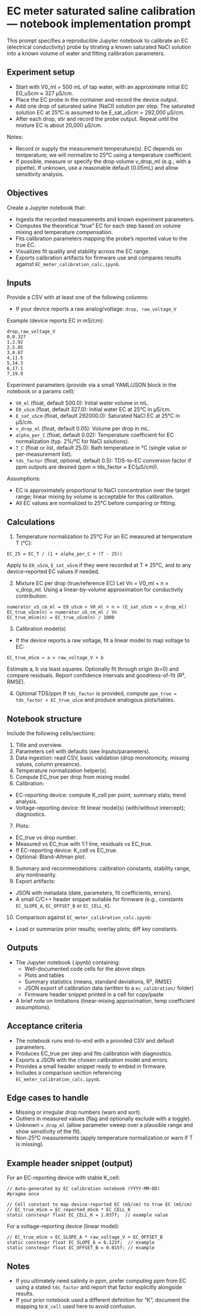 # EC meter saturated saline calibration — notebook implementation prompt

This prompt specifies a reproducible Jupyter notebook to calibrate an EC (electrical conductivity) probe by titrating a known saturated NaCl solution into a known volume of water and fitting calibration parameters.

## Experiment setup
- Start with V0_ml = 500 mL of tap water, with an approximate initial EC E0_uScm ≈ 327 µS/cm.
- Place the EC probe in the container and record the device output.
- Add one drop of saturated saline (NaCl) solution per step. The saturated solution EC at 25°C is assumed to be E_sat_uScm = 292,000 µS/cm.
- After each drop, stir and record the probe output. Repeat until the mixture EC is about 20,000 µS/cm.

Notes:
- Record or supply the measurement temperature(s). EC depends on temperature; we will normalize to 25°C using a temperature coefficient.
- If possible, measure or specify the drop volume v_drop_ml (e.g., with a pipette). If unknown, use a reasonable default (0.05mL) and allow sensitivity analysis.

## Objectives
Create a Jupyter notebook that:
- Ingests the recorded measurements and known experiment parameters.
- Computes the theoretical “true” EC for each step based on volume mixing and temperature compensation.
- Fits calibration parameters mapping the probe’s reported value to the true EC.
- Visualizes fit quality and stability across the EC range.
- Exports calibration artifacts for firmware use and compares results against `EC_meter_calibration_calc.ipynb`.

## Inputs
Provide a CSV with at least one of the following columns:
- If your device reports a raw analog/voltage: `drop, raw_voltage_V`

Example (device reports EC in mS/cm):
```
drop,raw_voltage_V
0,0.327
1,2.92
2,5.85
3,8.67
4,11.5
5,14.3
6,17.1
7,19.9
```

Experiment parameters (provide via a small YAML/JSON block in the notebook or a params cell):
- `V0_ml` (float, default 500.0): Initial water volume in mL.
- `E0_uScm` (float, default 327.0): Initial water EC at 25°C in µS/cm.
- `E_sat_uScm` (float, default 292000.0): Saturated NaCl EC at 25°C in µS/cm.
- `v_drop_ml` (float, default 0.05): Volume per drop in mL.
- `alpha_per_C` (float, default 0.02): Temperature coefficient for EC normalization (typ. 2%/°C for NaCl solutions).
- `T_C` (float or list, default 25.0): Bath temperature in °C (single value or per-measurement list).
- `tds_factor` (float, optional, default 0.5): TDS-to-EC conversion factor if ppm outputs are desired (ppm ≈ tds_factor × EC(µS/cm)).

Assumptions:
- EC is approximately proportional to NaCl concentration over the target range; linear mixing by volume is acceptable for this calibration.
- All EC values are normalized to 25°C before comparing or fitting.

## Calculations
1) Temperature normalization to 25°C
For an EC measured at temperature T (°C):
```
EC_25 = EC_T / (1 + alpha_per_C × (T - 25))
```
Apply to `E0_uScm`, `E_sat_uScm` if they were recorded at T ≠ 25°C, and to any device-reported EC values if needed.

2) Mixture EC per drop (true/reference EC)
Let Vn = V0_ml + n × v_drop_ml. Using a linear-by-volume approximation for conductivity contribution:
```
numerator_uS_cm_ml = E0_uScm × V0_ml + n × (E_sat_uScm × v_drop_ml)
EC_true_uScm(n) = numerator_uS_cm_ml / Vn
EC_true_mScm(n) = EC_true_uScm(n) / 1000
```

3) Calibration model(s)

- If the device reports a raw voltage, fit a linear model to map voltage to EC:
```
EC_true_mScm ≈ a × raw_voltage_V + b
```
Estimate a, b via least squares. Optionally fit through origin (b=0) and compare residuals. Report confidence intervals and goodness-of-fit (R², RMSE).

4) Optional TDS/ppm
If `tds_factor` is provided, compute `ppm_true = tds_factor × EC_true_uScm` and produce analogous plots/tables.

## Notebook structure
Include the following cells/sections:
1. Title and overview.
2. Parameters cell with defaults (see Inputs/parameters).
3. Data ingestion: read CSV, basic validation (drop monotonicity, missing values, column presence).
4. Temperature normalization helper(s).
5. Compute EC_true per drop from mixing model.
6. Calibration:
  - EC-reporting device: compute K_cell per point; summary stats; trend analysis.
  - Voltage-reporting device: fit linear model(s) (with/without intercept); diagnostics.
7. Plots:
  - EC_true vs drop number.
  - Measured vs EC_true with 1:1 line, residuals vs EC_true.
  - If EC-reporting device: K_cell vs EC_true.
  - Optional: Bland–Altman plot.
8. Summary and recommendations: calibration constants, stability range, any nonlinearity.
9. Export artifacts:
  - JSON with metadata (date, parameters, fit coefficients, errors).
  - A small C/C++ header snippet suitable for firmware (e.g., constants `EC_SLOPE_A`, `EC_OFFSET_B` or `EC_CELL_K`).
10. Comparison against `EC_meter_calibration_calc.ipynb`:
  - Load or summarize prior results; overlay plots; diff key constants.

## Outputs
- The Jupyter notebook (.ipynb) containing:
  - Well-documented code cells for the above steps
  - Plots and tables
  - Summary statistics (means, standard deviations, R², RMSE)
  - JSON export of calibration data (written to a `ec_calibration/` folder)
  - Firmware header snippet printed in a cell for copy/paste
- A brief note on limitations (linear-mixing approximation, temp coefficient assumptions).

## Acceptance criteria
- The notebook runs end-to-end with a provided CSV and default parameters.
- Produces EC_true per step and fits calibration with diagnostics.
- Exports a JSON with the chosen calibration model and errors.
- Provides a small header snippet ready to embed in firmware.
- Includes a comparison section referencing `EC_meter_calibration_calc.ipynb`.

## Edge cases to handle
- Missing or irregular drop numbers (warn and sort).
- Outliers in measured values (flag and optionally exclude with a toggle).
- Unknown `v_drop_ml` (allow parameter sweep over a plausible range and show sensitivity of the fit).
- Non-25°C measurements (apply temperature normalization or warn if T is missing).

## Example header snippet (output)
For an EC-reporting device with stable K_cell:
```
// Auto-generated by EC calibration notebook (YYYY-MM-DD)
#pragma once

// Cell constant to map device-reported EC (mS/cm) to true EC (mS/cm)
// EC_true_mScm = EC_reported_mScm * EC_CELL_K
static constexpr float EC_CELL_K = 1.037f;  // example value
```

For a voltage-reporting device (linear model):
```
// EC_true_mScm ≈ EC_SLOPE_A * raw_voltage_V + EC_OFFSET_B
static constexpr float EC_SLOPE_A = 6.123f;  // example
static constexpr float EC_OFFSET_B = 0.015f; // example
```

## Notes
- If you ultimately need salinity in ppm, prefer computing ppm from EC using a stated `tds_factor` and report that factor explicitly alongside results.
- If your prior notebook used a different definition for “K”, document the mapping to `K_cell` used here to avoid confusion.
